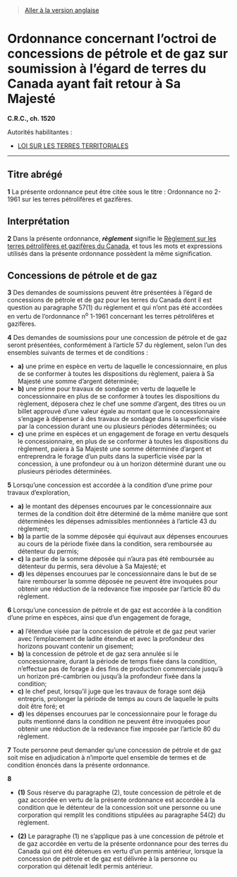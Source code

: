 > [Aller à la version anglaise](/en/Regulations/Consolidated%20Regulations%20of%20Canada/1501-1600/C.R.C.,%20c.%201520.md)

# Ordonnance concernant l’octroi de concessions de pétrole et de gaz sur soumission à l’égard de terres du Canada ayant fait retour à Sa Majesté

**C.R.C., ch. 1520**

Autorités habilitantes : 
- [LOI SUR LES TERRES TERRITORIALES](/fr/Lois/Lois%20révisées%20du%20Canada/T/T-7.md)

----------



## Titre abrégé


**1** La présente ordonnance peut être citée sous le titre : Ordonnance no 2-1961 sur les terres pétrolifères et gazifères.




## Interprétation


**2** Dans la présente ordonnance, ***règlement*** signifie le [Règlement sur les terres pétrolifères et gazifères du Canada](/fr/Règlements/Codification%20des%20règlements%20du%20Canada/1501-1600/C.R.C.,%20ch.%201518.md), et tous les mots et expressions utilisés dans la présente ordonnance possèdent la même signification.




## Concessions de pétrole et de gaz


**3** Des demandes de soumissions peuvent être présentées à l’égard de concessions de pétrole et de gaz pour les terres du Canada dont il est question au paragraphe 57(1) du règlement et qui n’ont pas été accordées en vertu de l’ordonnance n<sup>o</sup> 1-1961 concernant les terres pétrolifères et gazifères.



**4** Des demandes de soumissions pour une concession de pétrole et de gaz seront présentées, conformément à l’article 57 du règlement, selon l’un des ensembles suivants de termes et de conditions :
- **a)** une prime en espèce en vertu de laquelle le concessionnaire, en plus de se conformer à toutes les dispositions du règlement, paiera à Sa Majesté une somme d’argent déterminée;
- **b)** une prime pour travaux de sondage en vertu de laquelle le concessionnaire en plus de se conformer à toutes les dispositions du règlement, déposera chez le chef une somme d’argent, des titres ou un billet approuvé d’une valeur égale au montant que le concessionnaire s’engage à dépenser à des travaux de sondage dans la superficie visée par la concession durant une ou plusieurs périodes déterminées; ou
- **c)** une prime en espèces et un engagement de forage en vertu desquels le concessionnaire, en plus de se conformer à toutes les dispositions du règlement, paiera à Sa Majesté une somme déterminée d’argent et entreprendra le forage d’un puits dans la superficie visée par la concession, à une profondeur ou à un horizon déterminé durant une ou plusieurs périodes déterminées.



**5** Lorsqu’une concession est accordée à la condition d’une prime pour travaux d’exploration,
- **a)** le montant des dépenses encourues par le concessionnaire aux termes de la condition doit être déterminé de la même manière que sont déterminées les dépenses admissibles mentionnées à l’article 43 du règlement;
- **b)** la partie de la somme déposée qui équivaut aux dépenses encourues au cours de la période fixée dans la condition, sera remboursée au détenteur du permis;
- **c)** la partie de la somme déposée qui n’aura pas été remboursée au détenteur du permis, sera dévolue à Sa Majesté; et
- **d)** les dépenses encourues par le concessionnaire dans le but de se faire rembourser la somme déposée ne peuvent être invoquées pour obtenir une réduction de la redevance fixe imposée par l’article 80 du règlement.



**6** Lorsqu’une concession de pétrole et de gaz est accordée à la condition d’une prime en espèces, ainsi que d’un engagement de forage,
- **a)** l’étendue visée par la concession de pétrole et de gaz peut varier avec l’emplacement de ladite étendue et avec la profondeur des horizons pouvant contenir un gisement;
- **b)** la concession de pétrole et de gaz sera annulée si le concessionnaire, durant la période de temps fixée dans la condition, n’effectue pas de forage à des fins de production commerciale jusqu’à un horizon pré-cambrien ou jusqu’à la profondeur fixée dans la condition;
- **c)** le chef peut, lorsqu’il juge que les travaux de forage sont déjà entrepris, prolonger la période de temps au cours de laquelle le puits doit être foré; et
- **d)** les dépenses encourues par le concessionnaire pour le forage du puits mentionné dans la condition ne peuvent être invoquées pour obtenir une réduction de la redevance fixe imposée par l’article 80 du règlement.



**7** Toute personne peut demander qu’une concession de pétrole et de gaz soit mise en adjudication à n’importe quel ensemble de termes et de condition énoncés dans la présente ordonnance.



**8** 

- **(1)** Sous réserve du paragraphe (2), toute concession de pétrole et de gaz accordée en vertu de la présente ordonnance est accordée à la condition que le détenteur de la concession soit une personne ou une corporation qui remplit les conditions stipulées au paragraphe 54(2) du règlement.

- **(2)** Le paragraphe (1) ne s’applique pas à une concession de pétrole et de gaz accordée en vertu de la présente ordonnance pour des terres du Canada qui ont été détenues en vertu d’un permis antérieur, lorsque la concession de pétrole et de gaz est délivrée à la personne ou corporation qui détenait ledit permis antérieur.


